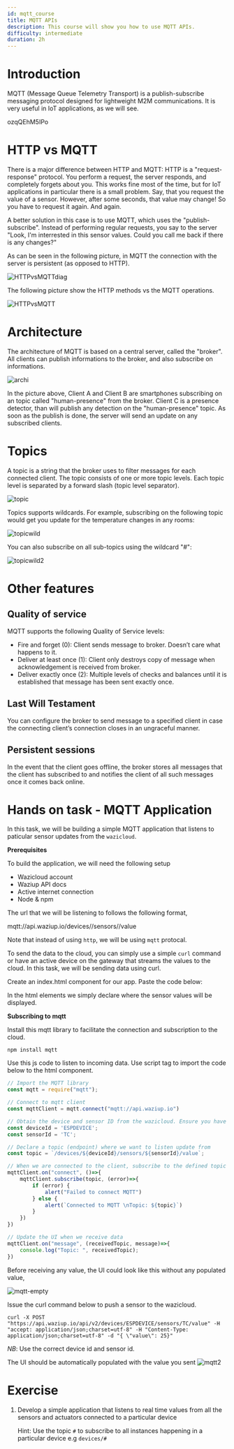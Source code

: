 ```yaml
---
id: mqtt_course
title: MQTT APIs
description: This course will show you how to use MQTT APIs.
difficulty: intermediate
duration: 2h
---
```


# Introduction

MQTT (Message Queue Telemetry Transport) is a publish-subscribe messaging protocol designed for lightweight M2M communications.
It is very useful in IoT applications, as we will see.

<youtube>ozqQEhM5IPo</youtube>

HTTP vs MQTT
============

There is a major difference between HTTP and MQTT: HTTP is a "request-response" protocol.
You perform a request, the server responds, and completely forgets about you.
This works fine most of the time, but for IoT applications in particular there is a small problem.
Say, that you request the value of a sensor.
However, after some seconds, that value may change! So you have to request it again. And again.

A better solution in this case is to use MQTT, which uses the "publish-subscribe".
Instead of performing regular requests, you say to the server "Look, I'm interrested in this sensor values. Could you call me back if there is any changes?"

As can be seen in the following picture, in MQTT the connection with the server is persistent (as opposed to HTTP).

![HTTPvsMQTTdiag](img/HTTPvsMQTTdiag.png)

The following picture show the HTTP methods vs the MQTT operations.

![HTTPvsMQTT](img/HTTPvsMQTT.png)

Architecture
============

The architecture of MQTT is based on a central server, called the "broker".
All clients can publish informations to the broker, and also subscribe on informations.

![archi](img/archi.png)

In the picture above, Client A and Client B are smartphones subscribing on an topic called "human-presence" from the broker.
Client C is a presence detector, than will publish any detection on the "human-presence" topic. 
As soon as the publish is done, the server will send an update on any subscribed clients.

Topics
======

A topic is a string that the broker uses to filter messages for each connected client.
The topic consists of one or more topic levels. Each topic level is separated by a forward slash (topic level separator).

![topic](img/topic.png)

Topics supports wildcards. 
For example, subscribing on the following topic would get you update for the temperature changes in any rooms:

![topicwild](img/topicwild.png)

You can also subscribe on all sub-topics using the wildcard "#":

![topicwild2](img/topicwild2.png)


Other features
==============

Quality of service
------------------

MQTT supports the following Quality of Service levels:
- Fire and forget (0): Client sends message to broker. Doesn’t care what happens to it.
- Deliver at least once (1): Client only destroys copy of message when acknowledgement is received from broker.
- Deliver exactly once (2): Multiple levels of checks and balances until it is established that message has been sent exactly once.

Last Will Testament
-------------------

You can configure the broker to send message to a specified client in case the connecting client’s connection closes in an ungraceful manner.


Persistent sessions
-------------------

In the event that the client goes offline, the broker stores all messages that the client has subscribed to and notifies the client of all such messages once it comes back online.

# Hands on task - MQTT Application

In this task, we will be building a simple MQTT application that listens to paticular sensor updates from the `wazicloud`.

**Prerequisites**

To build the application, we will need the following setup

- Wazicloud account
- Waziup API docs
- Active internet connection
- Node & npm

The url that we will be listening to follows the following format,

mqtt://api.waziup.io/devices/<device-id>/sensors/<sensor-id>/value

Note that instead of using `http`, we will be using `mqtt` protocal.

To send the data to the cloud, you can simply use a simple `curl` command or have an active device on the gateway that streams the values to the cloud. In this task, we will be sending data using curl.

Create an index.html component for our app. Paste the code below:



In the html elements we simply declare where the sensor values will be displayed.

**Subscribing to mqtt**

Install this mqtt library to facilitate the connection and subscription to the cloud.

```
npm install mqtt
```

Use this js code to listen to incoming data. Use script tag to import the code below to the html component.

```js
// Import the MQTT library
const mqtt = require("mqtt");

// Connect to mqtt client
const mqttClient = mqtt.connect("mqtt://api.waziup.io")

// Obtain the device and sensor ID from the wazicloud. Ensure you have devices set up already
const deviceId = 'ESPDEVICE';
const sensorId = 'TC';

// Declare a topic (endpoint) where we want to listen update from
const topic = `/devices/${deviceId}/sensors/${sensorId}/value`;

// When we are connected to the client, subscribe to the defined topic
mqttClient.on("connect", ()=>{
    mqttClient.subscribe(topic, (error)=>{
        if (error) {
            alert("Failed to connect MQTT")
        } else {
            alert(`Connected to MQTT \nTopic: ${topic}`)
        }
    })
})

// Update the UI when we receive data
mqttClient.on("message", (receivedTopic, message)=>{
    console.log("Topic: ", receivedTopic);
})

```

Before receiving any value, the UI could look like this without any populated value,

![mqtt-empty](./img/mqtt1.png)

Issue the curl command below to push a sensor to the wazicloud.

```
curl -X POST "https://api.waziup.io/api/v2/devices/ESPDEVICE/sensors/TC/value" -H "accept: application/json;charset=utf-8" -H "Content-Type: application/json;charset=utf-8" -d "{ \"value\": 25}"

```

_NB_: Use the correct device id and sensor id.

The UI should be automatically populated with the value you sent
![mqtt2](./img/mqtt2.png)

# Exercise

1. Develop a simple application that listens to real time values from all the sensors and actuators connected to a particular device
    
    Hint: Use the topic `#` to subscribe to all instances happening in a particular device
    e.g `devices/#`